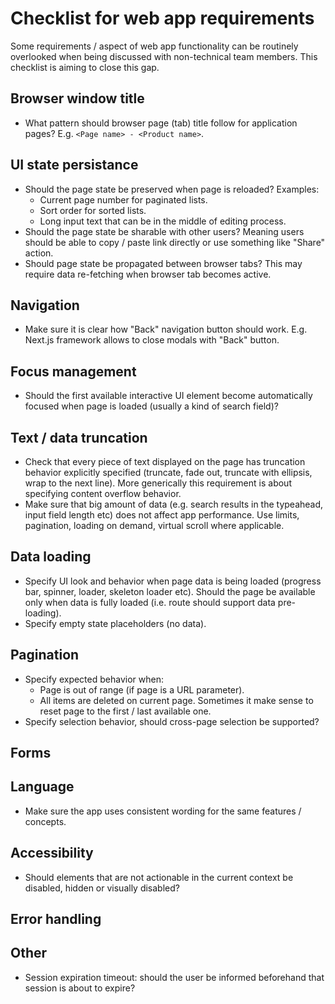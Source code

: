 # Checklist for web app requirements

Some requirements / aspect of web app functionality can be routinely overlooked when being discussed with non-technical team members. This checklist is aiming to close this gap.

## Browser window title
- What pattern should browser page (tab) title follow for application pages? E.g. `<Page name> - <Product name>`.

## UI state persistance
- Should the page state be preserved when page is reloaded? Examples:  
  - Current page number for paginated lists.
  - Sort order for sorted lists.
  - Long input text that can be in the middle of editing process.
- Should the page state be sharable with other users? Meaning users should be able to copy / paste link directly or use something like "Share" action.  
- Should page state be propagated between browser tabs? This may require data re-fetching when browser tab becomes active.

## Navigation
- Make sure it is clear how "Back" navigation button should work. E.g. Next.js framework allows to close modals with "Back" button.

## Focus management
- Should the first available interactive UI element become automatically focused when page is loaded (usually a kind of search field)? 

## Text / data truncation
- Check that every piece of text displayed on the page has truncation behavior explicitly specified (truncate, fade out, truncate with ellipsis, wrap to the next line). More generically this requirement is about specifying content overflow behavior.
- Make sure that big amount of data (e.g. search results in the typeahead, input field length etc) does not affect app performance. Use limits, pagination, loading on demand, virtual scroll where applicable.

## Data loading
- Specify UI look and behavior when page data is being loaded (progress bar, spinner, loader, skeleton loader etc). Should the page be available only when data is fully loaded (i.e. route should support data pre-loading).
- Specify empty state placeholders (no data).

## Pagination
- Specify expected behavior when:  
  - Page is out of range (if page is a URL parameter).
  - All items are deleted on current page. Sometimes it make sense to reset page to the first / last available one.
- Specify selection behavior, should cross-page selection be supported? 

## Forms

## Language
- Make sure the app uses consistent wording for the same features / concepts.

## Accessibility
- Should elements that are not actionable in the current context be disabled, hidden or visually disabled?

## Error handling


## Other
- Session expiration timeout: should the user be informed beforehand that session is about to expire?   
